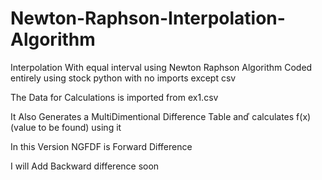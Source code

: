 # Newton-Raphson-Interpolation-Algorithm
Interpolation With equal interval using Newton Raphson Algorithm
Coded entirely using stock python with no imports except csv

The Data for Calculations is imported from ex1.csv  

It Also Generates a MultiDimentional Difference Table anď calculates f(x) (value to be found) using it

In this Version NGFDF is Forward Difference 



I will Add Backward difference soon
